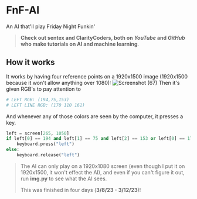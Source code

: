 # FnF-AI
An AI that'll play Friday Night Funkin'
> **Check out sentex and ClarityCoders, both on _YouTube_ and _GitHub_ who make tutorials on AI and machine learning**.

## How it works
It works by having four reference points on a 1920x1500 image (1920x1500 because it won't allow anything over 1080): ![Screenshot (67)](https://user-images.githubusercontent.com/109166734/224595841-63ef9835-e16a-4da9-92fb-193a810322e3.png)
Then it's given RGB's to pay attention to
```python
# LEFT RGB: (194,75,153)
# LEFT LINE RGB: (170 110 161)
```
And whenever any of those colors are seen by the computer, it presses a key.
```python
left = screen[265, 1050]
if left[0] == 194 and left[1] == 75 and left[2] == 153 or left[0] == 170 and left[1] == 110 and left[2] == 161:
    keyboard.press("left")
else:
    keyboard.release("left")
```
> The AI can only play on a 1920x1080 screen (even though I put it on 1920x1500, it won't effect the AI),
> and even if you can't figure it out, run **img.py** to see what the AI sees.
> 
> This was finished in four days (**3/8/23 - 3/12/23**)!
